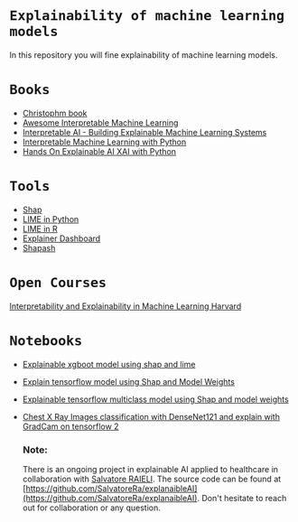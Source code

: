 # `Explainability of machine learning models`

In this repository you will fine explainability of machine learning models.

# `Books`

+ [Christophm book](https://christophm.github.io/interpretable-ml-book/preface-by-the-author.html)
+ [Awesome Interpretable Machine Learning](https://github.com/lopusz/awesome-interpretable-machine-learning/blob/master/README.org)
+ [Interpretable AI - Building Explainable Machine Learning Systems](https://github.com/thampiman/interpretable-ai-book)
+ [Interpretable Machine Learning with Python](https://github.com/PacktPublishing/Interpretable-Machine-Learning-with-Python)
+ [Hands On Explainable AI XAI with Python](https://github.com/PacktPublishing/Hands-On-Explainable-AI-XAI-with-Python/tree/master)

# `Tools`

+ [Shap](https://github.com/slundberg/shap)
+ [LIME in Python](https://github.com/marcotcr/lime)
+ [LIME in R](https://github.com/thomasp85/lime)
+ [Explainer Dashboard](https://explainerdashboard.readthedocs.io/en/latest/)
+ [Shapash](https://github.com/MAIF/shapash)
  
# `Open Courses`
[Interpretability and Explainability in Machine Learning Harvard](https://interpretable-ml-class.github.io/)

# `Notebooks`

- [Explainable xgboot model using shap and lime](https://github.com/LamineTourelab/Tutorial/blob/main/Explainable%20AI/explainability_shap%26lime.ipynb)
- [Explain tensorflow model using Shap and Model Weights ](https://github.com/LamineTourelab/Tutorial/blob/main/Explainable%20AI/Explainable_tensorflow_model_Shap.ipynb)
- [Explainable tensorflow multiclass model using Shap and model weights](https://github.com/LamineTourelab/Tutorial/blob/main/Explainable%20AI/Explainable_tensorflow_multiclass_model_using_Shap_and_model_weights.ipynb)
- [Chest X Ray Images classification with DenseNet121 and explain with GradCam on tensorflow 2](https://github.com/LamineTourelab/Tutorial/blob/main/Explainable%20AI/Xray_classification_with_densenet121_and_gradcam.ipynb)

  ### Note: 
  There is an ongoing project in explainable AI applied to healthcare in collaboration with [Salvatore RAIELI](https://www.linkedin.com/in/salvatore-raieli/). The source code can be found at [https://github.com/SalvatoreRa/explanaibleAI](https://github.com/SalvatoreRa/explanaibleAI). Don't hesitate to reach out for collaboration or any question.
